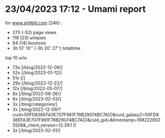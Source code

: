 # 23/04/2023 17:12 - Umami report
for www.shifeiti.com [24h] :

 - 270 (-52) page views
 - 118 (23) uniques
 - 84 (14) bounces
 - 3h 51' 10'' (-3h 20' 27'') totaltime


top 10 urls:
 - 73x [/blog/2022-12-09/]
 - 52x [/blog/2023-01-12/]
 - 51x [/]
 - 29x [/blog/2022-12-22/]
 - 12x [/blog/2022-05-07/]
 - 8x [/blog/2022-08-26/]
 - 6x [/blog/2023-02-03/]
 - 3x [/blog/categories/]
 - 3x [/blog/2022-12-09/?cuid=50FD836EFA3E707F981F76B29074BC7A|O&cuid_galaxy2=50FD836EFA3E707F981F76B29074BC7A|O&cuid_gid=&timestamp=1682228025508&_client_version=12.39.1.1]
 - 3x [/blog/2023-02-01/]



